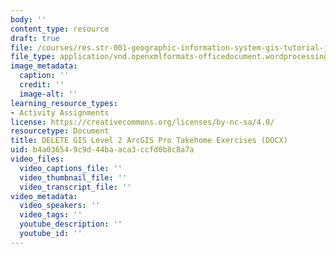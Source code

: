 ```yaml
---
body: ''
content_type: resource
draft: true
file: /courses/res.str-001-geographic-information-system-gis-tutorial-january-iap-2022/mitres_str001iap22_gis_level2_arcgispro_takehome.docx
file_type: application/vnd.openxmlformats-officedocument.wordprocessingml.document
image_metadata:
  caption: ''
  credit: ''
  image-alt: ''
learning_resource_types:
- Activity Assignments
license: https://creativecommons.org/licenses/by-nc-sa/4.0/
resourcetype: Document
title: DELETE GIS Level 2 ArcGIS Pro Takehome Exercises (DOCX)
uid: b4a03654-9c9d-44ba-aca3-ccfd0b8c8a7a
video_files:
  video_captions_file: ''
  video_thumbnail_file: ''
  video_transcript_file: ''
video_metadata:
  video_speakers: ''
  video_tags: ''
  youtube_description: ''
  youtube_id: ''
---
```

